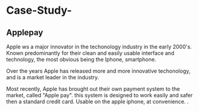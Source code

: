 # Case-Study-
## Applepay

Apple ws a major innovator in the techonology industry in the early 2000's. Known predominantly for their clean and easily usable interface and technology, the most obvious being the Iphone, smartphone. 

Over the years Apple has released more and more innovative techonology, and is a market leader in the industry. 

Most recently, Apple has brought out their own payment system to the market, called "Apple pay". this system is designed to work easily and safer then a standard credit card. Usable on the apple iphone, at convenience.
.
